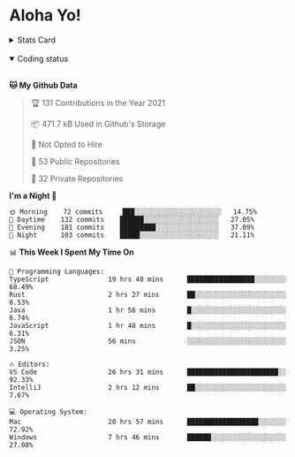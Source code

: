 # Aloha Yo!

<details>
<summary>Stats Card</summary>
 
[![Anurag's github stats](https://github-readme-stats.vercel.app/api?username=GarfieldZHU&show_icons=true&theme=tokyonight)](https://github.com/anuraghazra/github-readme-stats)
 
</details>

<br/>

<details open>

<summary>Coding status</summary>

<br/>

<!--START_SECTION:waka-->
**🐱 My Github Data** 

> 🏆 131 Contributions in the Year 2021
 > 
> 📦 471.7 kB Used in Github's Storage 
 > 
> 🚫 Not Opted to Hire
 > 
> 📜 53 Public Repositories 
 > 
> 🔑 32 Private Repositories  
 > 
**I'm a Night 🦉** 

```text
🌞 Morning    72 commits     ███░░░░░░░░░░░░░░░░░░░░░░   14.75% 
🌆 Daytime    132 commits    ██████░░░░░░░░░░░░░░░░░░░   27.05% 
🌃 Evening    181 commits    █████████░░░░░░░░░░░░░░░░   37.09% 
🌙 Night      103 commits    █████░░░░░░░░░░░░░░░░░░░░   21.11%

```


📊 **This Week I Spent My Time On** 

```text
💬 Programming Languages: 
TypeScript               19 hrs 40 mins      █████████████████░░░░░░░░   68.49% 
Rust                     2 hrs 27 mins       ██░░░░░░░░░░░░░░░░░░░░░░░   8.53% 
Java                     1 hr 56 mins        █░░░░░░░░░░░░░░░░░░░░░░░░   6.74% 
JavaScript               1 hr 48 mins        █░░░░░░░░░░░░░░░░░░░░░░░░   6.31% 
JSON                     56 mins             ░░░░░░░░░░░░░░░░░░░░░░░░░   3.25%

🔥 Editors: 
VS Code                  26 hrs 31 mins      ███████████████████████░░   92.33% 
IntelliJ                 2 hrs 12 mins       ██░░░░░░░░░░░░░░░░░░░░░░░   7.67%

💻 Operating System: 
Mac                      20 hrs 57 mins      ██████████████████░░░░░░░   72.92% 
Windows                  7 hrs 46 mins       ██████░░░░░░░░░░░░░░░░░░░   27.08%

```


<!--END_SECTION:waka-->

</details>
